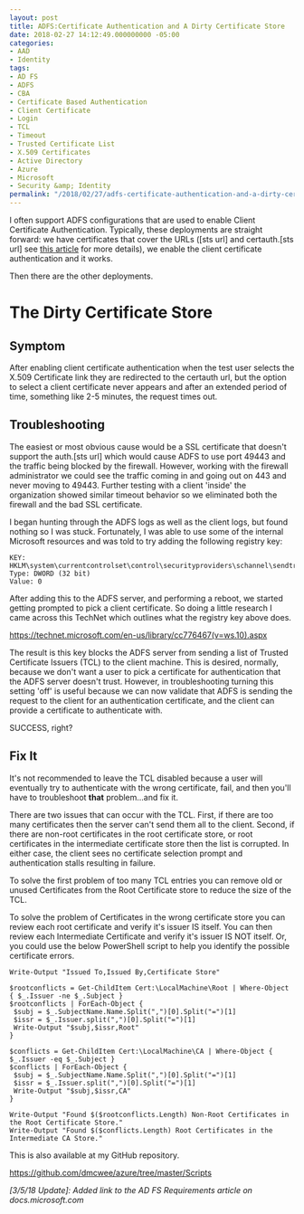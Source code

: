 ```yaml
---
layout: post
title: ADFS:Certificate Authentication and A Dirty Certificate Store
date: 2018-02-27 14:12:49.000000000 -05:00
categories:
- AAD
- Identity
tags:
- AD FS
- ADFS
- CBA
- Certificate Based Authentication
- Client Certificate
- Login
- TCL
- Timeout
- Trusted Certificate List
- X.509 Certificates
- Active Directory
- Azure
- Microsoft
- Security &amp; Identity
permalink: "/2018/02/27/adfs-certificate-authentication-and-a-dirty-certificate-store/"
---
```

I often support ADFS configurations that are used to enable Client Certificate Authentication. Typically, these deployments are straight forward: we have certificates that cover the URLs ([sts url] and certauth.[sts url] see [this article](https://docs.microsoft.com/en-us/windows-server/identity/ad-fs/overview/ad-fs-requirements) for more details), we enable the client certificate authentication and it works.

Then there are the other deployments.
<!--more-->

# The Dirty Certificate Store

## Symptom

After enabling client certificate authentication when the test user selects the X.509 Certificate link they are redirected to the certauth url, but the option to select a client certificate never appears and after an extended period of time, something like 2-5 minutes, the request times out.

## Troubleshooting

The easiest or most obvious cause would be a SSL certificate that doesn't support the auth.[sts url] which would cause ADFS to use port 49443 and the traffic being blocked by the firewall. However, working with the firewall administrator we could see the traffic coming in and going out on 443 and never moving to 49443. Further testing with a client 'inside' the organization showed similar timeout behavior so we eliminated both the firewall and the bad SSL certificate.

I began hunting through the ADFS logs as well as the client logs, but found nothing so I was stuck. Fortunately, I was able to use some of the internal Microsoft resources and was told to try adding the following registry key:

```
KEY: HKLM\system\currentcontrolset\control\securityproviders\schannel\sendtrustedissuerlist
Type: DWORD (32 bit)
Value: 0
```

After adding this to the ADFS server, and performing a reboot, we started getting prompted to pick a client certificate. So doing a little research I came across this TechNet which outlines what the registry key above does.

https://technet.microsoft.com/en-us/library/cc776467(v=ws.10).aspx

The result is this key blocks the ADFS server from sending a list of Trusted Certificate Issuers (TCL) to the client machine. This is desired, normally, because we don't want a user to pick a certificate for authentication that the ADFS server doesn't trust. However, in troubleshooting turning this setting 'off' is useful because we can now validate that ADFS is sending the request to the client for an authentication certificate, and the client can provide a certificate to authenticate with.

SUCCESS, right?

## Fix It

It's not recommended to leave the TCL disabled because a user will eventually try to authenticate with the wrong certificate, fail, and then you'll have to troubleshoot **that** problem...and fix it.

There are two issues that can occur with the TCL. First, if there are too many certificates then the server can't send them all to the client. Second, if there are non-root certificates in the root certificate store, or root certificates in the intermediate certificate store then the list is corrupted. In either case, the client sees no certificate selection prompt and authentication stalls resulting in failure.

To solve the first problem of too many TCL entries you can remove old or unused Certificates from the Root Certificate store to reduce the size of the TCL.

To solve the problem of Certificates in the wrong certificate store you can review each root certificate and verify it's issuer IS itself. You can then review each Intermediate Certificate and verify it's issuer IS NOT itself. Or, you could use the below PowerShell script to help you identify the possible certificate errors.

```
Write-Output "Issued To,Issued By,Certificate Store"

$rootconflicts = Get-ChildItem Cert:\LocalMachine\Root | Where-Object { $_.Issuer -ne $_.Subject }
$rootconflicts | ForEach-Object { 
 $subj = $_.SubjectName.Name.Split(",")[0].Split("=")[1]
 $issr = $_.Issuer.split(",")[0].Split("=")[1]
 Write-Output "$subj,$issr,Root"
}

$conflicts = Get-ChildItem Cert:\LocalMachine\CA | Where-Object { $_.Issuer -eq $_.Subject }
$conflicts | ForEach-Object { 
 $subj = $_.SubjectName.Name.Split(",")[0].Split("=")[1]
 $issr = $_.Issuer.split(",")[0].Split("=")[1]
 Write-Output "$subj,$issr,CA"
}

Write-Output "Found $($rootconflicts.Length) Non-Root Certificates in the Root Certificate Store."
Write-Output "Found $($conflicts.Length) Root Certificates in the Intermediate CA Store."
```

This is also available at my GitHub repository.

https://github.com/dmcwee/azure/tree/master/Scripts

_[3/5/18 Update]: Added link to the AD FS Requirements article on docs.microsoft.com_

